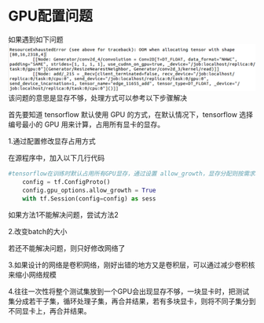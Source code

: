 # GPU配置问题

如果遇到如下问题![](/deeplearning/assets/1-1.png)该问题的意思是显存不够，处理方式可以参考以下步骤解决

首先要知道 tensorflow 默认使用 GPU 的方式，在默认情况下，tensorflow 选择编号最小的 GPU 用来计算，占用所有显卡的显存。

1.通过配置修改显存占用方式

在源程序中，加入以下几行代码

```py
#tensorflow在训练时默认占用所有GPU显存，通过设置 allow_growth，显存分配则按需求增长
    config = tf.ConfigProto()
    config.gpu_options.allow_growth = True
    with tf.Session(config=config) as sess
```

如果方法1不能解决问题，尝试方法2

2.改变batch的大小

若还不能解决问题，则只好修改网络了

3.如果设计的网络是卷积网络，刚好出错的地方又是卷积层，可以通过减少卷积核来缩小网络规模

4.往往一次性将整个测试集放到一个GPU会出现显存不够，一块显卡时，把测试集分成若干子集，循环处理子集，再合并结果，若有多块显卡，则将不同子集分到不同显卡上，再合并结果。

